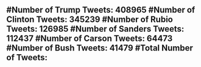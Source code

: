 #Number of Trump Tweets: 408965
#Number of Clinton Tweets: 345239
#Number of Rubio Tweets: 126985
#Number of Sanders Tweets: 112437
#Number of Carson Tweets: 64473
#Number of Bush Tweets: 41479
#Total Number of Tweets:  
---
